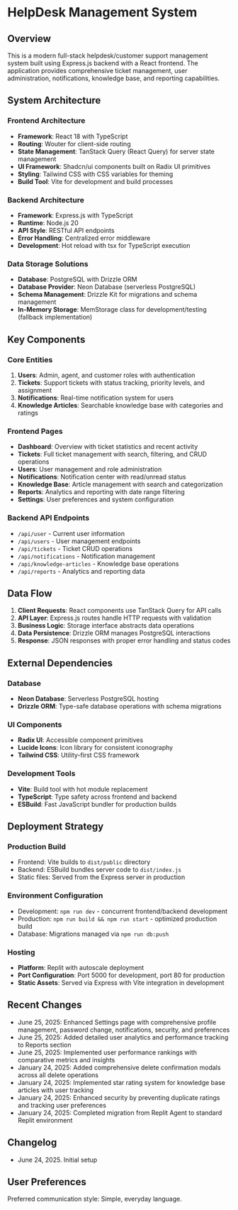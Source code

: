 # HelpDesk Management System

## Overview

This is a modern full-stack helpdesk/customer support management system built using Express.js backend with a React frontend. The application provides comprehensive ticket management, user administration, notifications, knowledge base, and reporting capabilities.

## System Architecture

### Frontend Architecture
- **Framework**: React 18 with TypeScript
- **Routing**: Wouter for client-side routing
- **State Management**: TanStack Query (React Query) for server state management
- **UI Framework**: Shadcn/ui components built on Radix UI primitives
- **Styling**: Tailwind CSS with CSS variables for theming
- **Build Tool**: Vite for development and build processes

### Backend Architecture
- **Framework**: Express.js with TypeScript
- **Runtime**: Node.js 20
- **API Style**: RESTful API endpoints
- **Error Handling**: Centralized error middleware
- **Development**: Hot reload with tsx for TypeScript execution

### Data Storage Solutions
- **Database**: PostgreSQL with Drizzle ORM
- **Database Provider**: Neon Database (serverless PostgreSQL)
- **Schema Management**: Drizzle Kit for migrations and schema management
- **In-Memory Storage**: MemStorage class for development/testing (fallback implementation)

## Key Components

### Core Entities
1. **Users**: Admin, agent, and customer roles with authentication
2. **Tickets**: Support tickets with status tracking, priority levels, and assignment
3. **Notifications**: Real-time notification system for users
4. **Knowledge Articles**: Searchable knowledge base with categories and ratings

### Frontend Pages
- **Dashboard**: Overview with ticket statistics and recent activity
- **Tickets**: Full ticket management with search, filtering, and CRUD operations
- **Users**: User management and role administration
- **Notifications**: Notification center with read/unread status
- **Knowledge Base**: Article management with search and categorization
- **Reports**: Analytics and reporting with date range filtering
- **Settings**: User preferences and system configuration

### Backend API Endpoints
- `/api/user` - Current user information
- `/api/users` - User management endpoints
- `/api/tickets` - Ticket CRUD operations
- `/api/notifications` - Notification management
- `/api/knowledge-articles` - Knowledge base operations
- `/api/reports` - Analytics and reporting data

## Data Flow

1. **Client Requests**: React components use TanStack Query for API calls
2. **API Layer**: Express.js routes handle HTTP requests with validation
3. **Business Logic**: Storage interface abstracts data operations
4. **Data Persistence**: Drizzle ORM manages PostgreSQL interactions
5. **Response**: JSON responses with proper error handling and status codes

## External Dependencies

### Database
- **Neon Database**: Serverless PostgreSQL hosting
- **Drizzle ORM**: Type-safe database operations with schema migrations

### UI Components
- **Radix UI**: Accessible component primitives
- **Lucide Icons**: Icon library for consistent iconography
- **Tailwind CSS**: Utility-first CSS framework

### Development Tools
- **Vite**: Build tool with hot module replacement
- **TypeScript**: Type safety across frontend and backend
- **ESBuild**: Fast JavaScript bundler for production builds

## Deployment Strategy

### Production Build
- Frontend: Vite builds to `dist/public` directory
- Backend: ESBuild bundles server code to `dist/index.js`
- Static files: Served from the Express server in production

### Environment Configuration
- Development: `npm run dev` - concurrent frontend/backend development
- Production: `npm run build && npm run start` - optimized production build
- Database: Migrations managed via `npm run db:push`

### Hosting
- **Platform**: Replit with autoscale deployment
- **Port Configuration**: Port 5000 for development, port 80 for production
- **Static Assets**: Served via Express with Vite integration in development

## Recent Changes
- June 25, 2025: Enhanced Settings page with comprehensive profile management, password change, notifications, security, and preferences
- June 25, 2025: Added detailed user analytics and performance tracking to Reports section
- June 25, 2025: Implemented user performance rankings with comparative metrics and insights
- January 24, 2025: Added comprehensive delete confirmation modals across all delete operations
- January 24, 2025: Implemented star rating system for knowledge base articles with user tracking
- January 24, 2025: Enhanced security by preventing duplicate ratings and tracking user preferences
- January 24, 2025: Completed migration from Replit Agent to standard Replit environment

## Changelog
- June 24, 2025. Initial setup

## User Preferences

Preferred communication style: Simple, everyday language.
